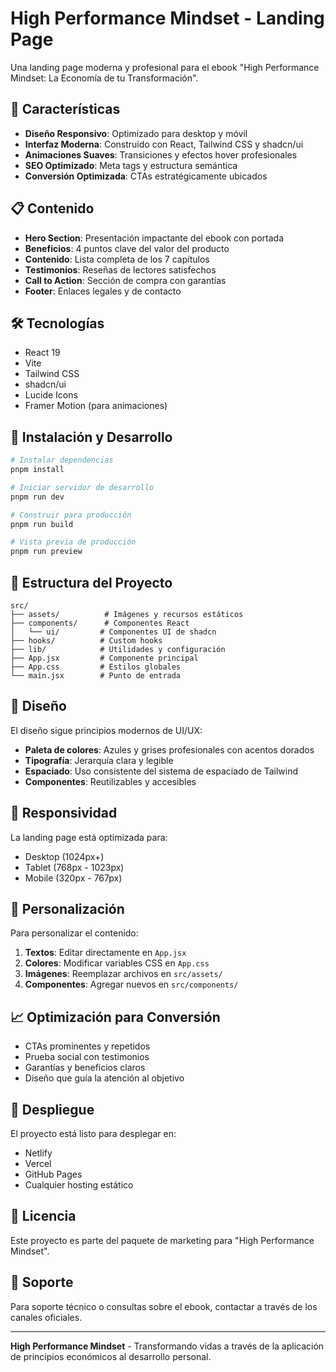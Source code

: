 # High Performance Mindset - Landing Page

Una landing page moderna y profesional para el ebook "High Performance Mindset: La Economía de tu Transformación".

## 🚀 Características

- **Diseño Responsivo**: Optimizado para desktop y móvil
- **Interfaz Moderna**: Construido con React, Tailwind CSS y shadcn/ui
- **Animaciones Suaves**: Transiciones y efectos hover profesionales
- **SEO Optimizado**: Meta tags y estructura semántica
- **Conversión Optimizada**: CTAs estratégicamente ubicados

## 📋 Contenido

- **Hero Section**: Presentación impactante del ebook con portada
- **Beneficios**: 4 puntos clave del valor del producto
- **Contenido**: Lista completa de los 7 capítulos
- **Testimonios**: Reseñas de lectores satisfechos
- **Call to Action**: Sección de compra con garantías
- **Footer**: Enlaces legales y de contacto

## 🛠️ Tecnologías

- React 19
- Vite
- Tailwind CSS
- shadcn/ui
- Lucide Icons
- Framer Motion (para animaciones)

## 🚀 Instalación y Desarrollo

```bash
# Instalar dependencias
pnpm install

# Iniciar servidor de desarrollo
pnpm run dev

# Construir para producción
pnpm run build

# Vista previa de producción
pnpm run preview
```

## 📁 Estructura del Proyecto

```
src/
├── assets/          # Imágenes y recursos estáticos
├── components/      # Componentes React
│   └── ui/         # Componentes UI de shadcn
├── hooks/          # Custom hooks
├── lib/            # Utilidades y configuración
├── App.jsx         # Componente principal
├── App.css         # Estilos globales
└── main.jsx        # Punto de entrada
```

## 🎨 Diseño

El diseño sigue principios modernos de UI/UX:

- **Paleta de colores**: Azules y grises profesionales con acentos dorados
- **Tipografía**: Jerarquía clara y legible
- **Espaciado**: Uso consistente del sistema de espaciado de Tailwind
- **Componentes**: Reutilizables y accesibles

## 📱 Responsividad

La landing page está optimizada para:
- Desktop (1024px+)
- Tablet (768px - 1023px)
- Mobile (320px - 767px)

## 🔧 Personalización

Para personalizar el contenido:

1. **Textos**: Editar directamente en `App.jsx`
2. **Colores**: Modificar variables CSS en `App.css`
3. **Imágenes**: Reemplazar archivos en `src/assets/`
4. **Componentes**: Agregar nuevos en `src/components/`

## 📈 Optimización para Conversión

- CTAs prominentes y repetidos
- Prueba social con testimonios
- Garantías y beneficios claros
- Diseño que guía la atención al objetivo

## 🚀 Despliegue

El proyecto está listo para desplegar en:
- Netlify
- Vercel
- GitHub Pages
- Cualquier hosting estático

## 📄 Licencia

Este proyecto es parte del paquete de marketing para "High Performance Mindset".

## 🤝 Soporte

Para soporte técnico o consultas sobre el ebook, contactar a través de los canales oficiales.

---

**High Performance Mindset** - Transformando vidas a través de la aplicación de principios económicos al desarrollo personal.

